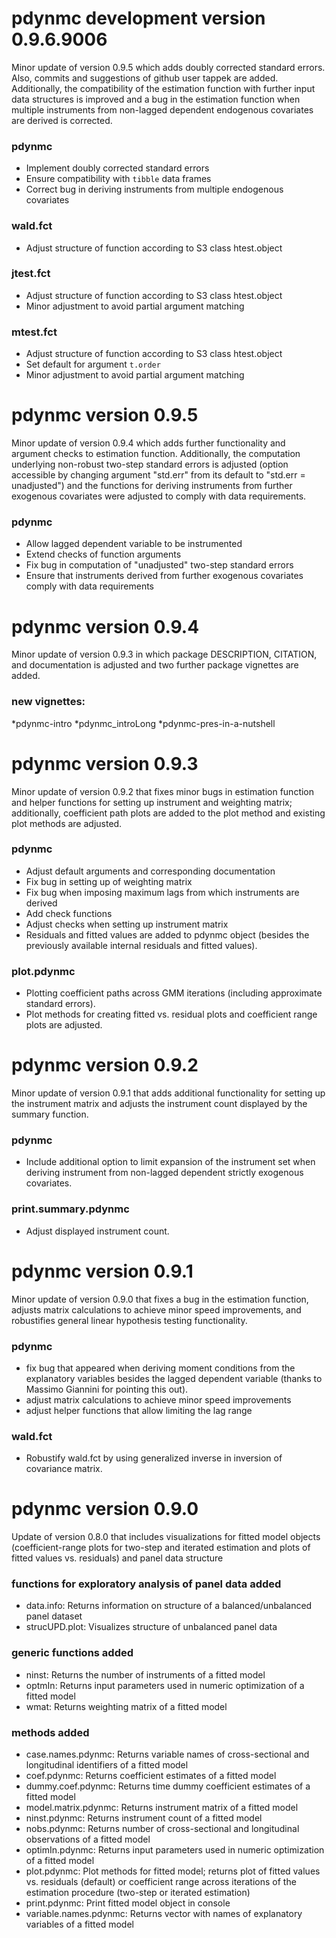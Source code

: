 # pdynmc development version 0.9.6.9006

Minor update of version 0.9.5 which adds doubly corrected standard errors. Also, commits and suggestions of github user tappek are added. Additionally, the compatibility of the estimation function with further input data structures is improved and a bug in the estimation function when multiple instruments from non-lagged dependent endogenous covariates are derived is corrected.

### pdynmc
* Implement doubly corrected standard errors
* Ensure compatibility with `tibble` data frames
* Correct bug in deriving instruments from multiple endogenous covariates

### wald.fct
* Adjust structure of function according to S3 class htest.object

### jtest.fct
* Adjust structure of function according to S3 class htest.object
* Minor adjustment to avoid partial argument matching

### mtest.fct
* Adjust structure of function according to S3 class htest.object
* Set default for argument `t.order`
* Minor adjustment to avoid partial argument matching





# pdynmc version 0.9.5

Minor update of version 0.9.4 which adds further functionality and argument checks to estimation function. Additionally, the computation underlying non-robust two-step standard errors is adjusted (option accessible by changing argument "std.err" from its default to "std.err = unadjusted") and the functions for deriving instruments from further exogenous covariates were adjusted to comply with data requirements.

### pdynmc
* Allow lagged dependent variable to be instrumented
* Extend checks of function arguments
* Fix bug in computation of "unadjusted" two-step standard errors
* Ensure that instruments derived from further exogenous covariates comply with data requirements





# pdynmc version 0.9.4

Minor update of version 0.9.3 in which package DESCRIPTION, CITATION, and documentation is adjusted and two further package vignettes are added.

### new vignettes:
*pdynmc-intro
*pdynmc_introLong
*pdynmc-pres-in-a-nutshell





# pdynmc version 0.9.3

Minor update of version 0.9.2 that fixes minor bugs in estimation function and helper functions for setting up instrument and weighting matrix; additionally, coefficient path plots are added to the plot method and existing plot methods are adjusted.


### pdynmc
* Adjust default arguments and corresponding documentation
* Fix bug in setting up of weighting matrix
* Fix bug when imposing maximum lags from which instruments are derived
* Add check functions
* Adjust checks when setting up instrument matrix
* Residuals and fitted values are added to pdynmc object (besides the previously available internal residuals and fitted values).


### plot.pdynmc
* Plotting coefficient paths across GMM iterations (including approximate standard errors).
* Plot methods for creating fitted vs. residual plots and coefficient range plots are adjusted.





# pdynmc version 0.9.2

Minor update of version 0.9.1 that adds additional functionality for setting up the instrument matrix and adjusts the instrument count displayed by the summary function.


### pdynmc
* Include additional option to limit expansion of the instrument set when deriving instrument from non-lagged dependent strictly exogenous covariates.


### print.summary.pdynmc
* Adjust displayed instrument count.





# pdynmc version 0.9.1

Minor update of version 0.9.0 that fixes a bug in the estimation function, adjusts matrix calculations to achieve minor speed
improvements, and robustifies general linear hypothesis testing functionality.


### pdynmc
* fix bug that appeared when deriving moment conditions from the explanatory variables besides the lagged
dependent variable (thanks to Massimo Giannini for pointing this out).
* adjust matrix calculations to achieve minor speed improvements
* adjust helper functions that allow limiting the lag range


### wald.fct
* Robustify wald.fct by using generalized inverse in inversion of covariance matrix.





# pdynmc version 0.9.0

Update of version 0.8.0 that includes visualizations for fitted model objects (coefficient-range plots for two-step and iterated estimation and plots of fitted values vs. residuals) and panel data structure


### functions for exploratory analysis of panel data added
* data.info: Returns information on structure of a balanced/unbalanced panel dataset
* strucUPD.plot: Visualizes structure of unbalanced panel data


### generic functions added
* ninst: Returns the number of instruments of a fitted model
* optmIn: Returns input parameters used in numeric optimization of a fitted model
* wmat: Returns weighting matrix of a fitted model


### methods added
* case.names.pdynmc: Returns variable names of cross-sectional and longitudinal identifiers of a fitted model
* coef.pdynmc: Returns coefficient estimates of a fitted model
* dummy.coef.pdynmc: Returns time dummy coefficient estimates of a fitted model
* model.matrix.pdynmc: Returns instrument matrix of a fitted model
* ninst.pdynmc: Returns instrument count of a fitted model
* nobs.pdynmc: Returns number of cross-sectional and longitudinal observations of a fitted model
* optimIn.pdynmc: Returns input parameters used in numeric optimization of a fitted model
* plot.pdynmc: Plot methods for fitted model; returns plot of fitted values vs. residuals (default) or coefficient range across iterations of the estimation procedure (two-step or iterated estimation)
* print.pdynmc: Print fitted model object in console
* variable.names.pdynmc: Returns vector with names of explanatory variables of a fitted model
